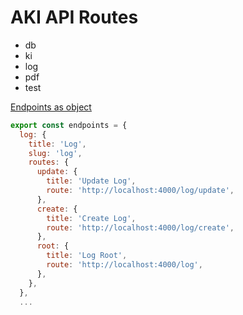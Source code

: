 # AKI API Routes

- db
- ki
- log
- pdf
- test

[Endpoints as object](../lib/endpoints.ts)
```javascript
export const endpoints = {
  log: {
    title: 'Log',
    slug: 'log',
    routes: {
      update: {
        title: 'Update Log',
        route: 'http://localhost:4000/log/update',
      },
      create: {
        title: 'Create Log',
        route: 'http://localhost:4000/log/create',
      },
      root: {
        title: 'Log Root',
        route: 'http://localhost:4000/log',
      },
    },
  },
  ...
```